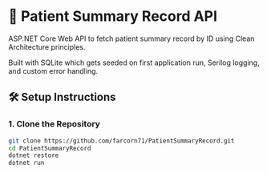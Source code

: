 # 🏥 Patient Summary Record API

ASP.NET Core Web API to fetch patient summary record by ID using Clean Architecture principles.

Built with SQLite which gets seeded on first application run, Serilog logging, and custom error handling.

## 🛠️ Setup Instructions

### 1. Clone the Repository

```bash
git clone https://github.com/farcorn71/PatientSummaryRecord.git
cd PatientSummaryRecord
dotnet restore
dotnet run